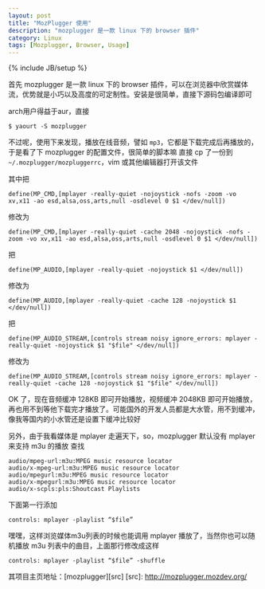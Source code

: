 ```yaml
---
layout: post
title: "MozPlugger 使用"
description: "mozplugger 是一款 linux 下的 browser 插件"
category: Linux
tags: [Mozplugger, Browser, Usage]
---
```

{% include JB/setup %}

首先 mozplugger 是一款 linux 下的 browser 插件，可以在浏览器中欣赏媒体流，优势就是小巧以及高度的可定制性。安装是很简单，直接下源码包编译即可

arch用户得益于aur，直接

    $ yaourt -S mozplugger

不过呢，使用下来发现，播放在线音频，譬如 `mp3`，它都是下载完成后再播放的，于是看了下 mozplugger 的配置文件，很简单的脚本嘛
直接 cp 了一份到 `~/.mozplugger/mozpluggerrc`，vim 或其他编辑器打开该文件<!-- more -->

其中把

    define(MP_CMD,[mplayer -really-quiet -nojoystick -nofs -zoom -vo xv,x11 -ao esd,alsa,oss,arts,null -osdlevel 0 $1 </dev/null])

修改为

    define(MP_CMD,[mplayer -really-quiet -cache 2048 -nojoystick -nofs -zoom -vo xv,x11 -ao esd,alsa,oss,arts,null -osdlevel 0 $1 </dev/null])

把

    define(MP_AUDIO,[mplayer -really-quiet -nojoystick $1 </dev/null])

修改为

    define(MP_AUDIO,[mplayer -really-quiet -cache 128 -nojoystick $1 </dev/null])

把

    define(MP_AUDIO_STREAM,[controls stream noisy ignore_errors: mplayer -really-quiet -nojoystick $1 "$file" </dev/null])

修改为

    define(MP_AUDIO_STREAM,[controls stream noisy ignore_errors: mplayer -really-quiet -cache 128 -nojoystick $1 "$file" </dev/null])

OK 了，现在音频缓冲 128KB 即可开始播放，视频缓冲 2048KB 即可开始播放，再也用不到等他下载完才播放了。可能国外的开发人员都是大水管，用不到缓冲，像我等国内的小水管还是设置下缓冲比较好

另外，由于我看媒体是 mplayer 走遍天下，so，mozplugger 默认没有 mplayer 来支持 m3u 的播放
查找

    audio/mpeg-url:m3u:MPEG music resource locator
    audio/x-mpeg-url:m3u:MPEG music resource locator
    audio/mpegurl:m3u:MPEG music resource locator
    audio/x-mpegurl:m3u:MPEG music resource locator
    audio/x-scpls:pls:Shoutcast Playlists

下面第一行添加

    controls: mplayer -playlist “$file”

嘿嘿，这样浏览媒体m3u列表的时候也能调用 mplayer 播放了，当然你也可以随机播放 m3u 列表中的曲目，上面那行修改成这样

    controls: mplayer -playlist “$file” -shuffle

其项目主页地址：[mozplugger][src]
[src]: http://mozplugger.mozdev.org/
